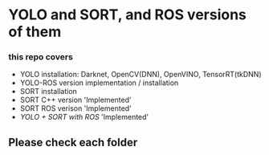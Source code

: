 # YOLO and SORT, and ROS versions of them
### this repo covers
+ YOLO installation: Darknet, OpenCV(DNN), OpenVINO, TensorRT(tkDNN)
+ YOLO-ROS version implementation / installation
+ SORT installation 
+ SORT C++ version 'Implemented'
+ SORT ROS verison 'Implemented'
+ *YOLO + SORT with ROS* 'Implemented'

## Please check each folder
